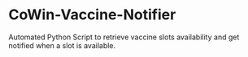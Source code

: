 # CoWin-Vaccine-Notifier
Automated Python Script to retrieve vaccine slots availability and get notified when a slot is available.
